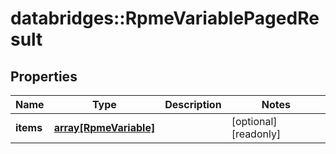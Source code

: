 # databridges::RpmeVariablePagedResult


## Properties
Name | Type | Description | Notes
------------ | ------------- | ------------- | -------------
**items** | [**array[RpmeVariable]**](RpmeVariable.md) |  | [optional] [readonly] 


